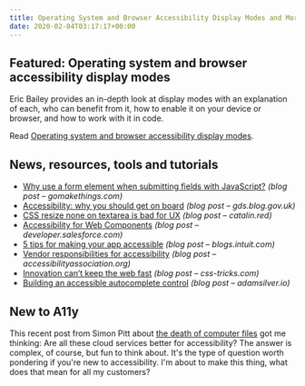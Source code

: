 ```yaml
---
title: Operating System and Browser Accessibility Display Modes and More
date: 2020-02-04T03:17:17+00:00
---
```


## Featured: Operating system and browser accessibility display modes

Eric Bailey provides an in-depth look at display modes with an explanation of each, who can benefit from it, how to enable it on your device or browser, and how to work with it in code.

Read [Operating system and browser accessibility display modes](https://a11yproject.com/posts/operating-system-and-browser-accessibility-display-modes/).

## News, resources, tools and tutorials

- [Why use a form element when submitting fields with JavaScript?](https://gomakethings.com/why-use-a-form-element-when-submitting-fields-with-javascript/) *(blog post – gomakethings.com)*
- [Accessibility: why you should get on board](https://gds.blog.gov.uk/2020/01/28/accessibility-why-you-should-get-on-board/) *(blog post – gds.blog.gov.uk)*
- [CSS resize none on textarea is bad for UX](https://catalin.red/css-resize-none-is-bad-for-ux/) *(blog post – catalin.red)*
- [Accessibility for Web Components](https://developer.salesforce.com/blogs/2020/01/accessibility-for-web-components.html) *(blog post – developer.salesforce.com)*
- [5 tips for making your app accessible](https://blogs.intuit.com/blog/2020/01/28/5-tips-for-making-your-app-accessible/) *(blog post – blogs.intuit.com)*
- [Vendor responsibilities for accessibility](https://www.accessibilityassociation.org/content.asp?contentid=652) *(blog post – accessibilityassociation.org)*
- [Innovation can’t keep the web fast](https://css-tricks.com/innovation-cant-keep-the-web-fast/) *(blog post – css-tricks.com)*
- [Building an accessible autocomplete control](https://adamsilver.io/articles/building-an-accessible-autocomplete-control/) *(blog post – adamsilver.io)*

## New to A11y

This recent post from Simon Pitt about [the death of computer files](https://onezero.medium.com/the-death-of-the-computer-file-doc-43cb028c0506) got me thinking: Are all these cloud services better for accessibility? The answer is complex, of course, but fun to think about. It's the type of question worth pondering if you're new to accessibility. I'm about to make this thing, what does that mean for all my customers?
